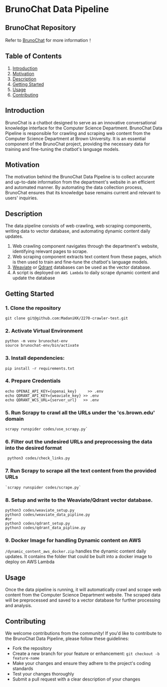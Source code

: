 # BrunoChat Data Pipeline

## BrunoChat Repository
Refer to [BrunoChat](https://github.com/aetherrine/BrunoChat) for more information！

## Table of Contents
1. [Introduction](#introduction)
2. [Motivation](#motivation)
3. [Description](#description)
4. [Getting Started](#getting-started)
5. [Usage](#usage)
6. [Contributing](#contributing)

## Introduction

BrunoChat is a chatbot designed to serve as an innovative conversational knowledge interface for the Computer Science Department. BrunoChat Data Pipeline is responsible for crawling and scraping web content from the Computer Science Department at Brown University. It is an essential component of the BrunoChat project, providing the necessary data for training and fine-tuning the chatbot's language models.

## Motivation

The motivation behind the BrunoChat Data Pipeline is to collect accurate and up-to-date information from the department's website in an efficient and automated manner. By automating the data collection process, BrunoChat ensures that its knowledge base remains current and relevant to users' inquiries.

## Description

The data pipeline consists of web crawling, web scraping components, writing data to vector database, and automating dynamic content daily updates. 
1. Web crawling component navigates through the department's website, identifying relevant pages to scrape.
2. Web scraping component extracts text content from these pages, which is then used to train and fine-tune the chatbot's language models.
3. [Weaviate](https://weaviate.io/) or [Qdrant](https://qdrant.tech/) databases can be used as the vector database.
4. A script is deployed on `AWS Lambda` to daily scrape dynamic content and update the database

## Getting Started
### 1. Clone the repository
```shell
git clone git@github.com:MadaniKK/2270-crawler-test.git
```
### 2. Activate Virtual Environment
```shell
python -m venv brunochat-env
source brunochat-env/bin/activate
```
### 3. Install dependencies: 
```shell
pip install -r requirements.txt
```
### 4. Prepare Credentials
```shell
echo OPENAI_API_KEY={openai_key}     >> .env
echo QDRANT_API_KEY={weaviate_key} >> .env
echo QDRANT_WCS_URL={server_url}   >> .env
```
### 5. Run Scrapy to crawl all the URLs under the 'cs.brown.edu' domain
```shell
scrapy runspider codes/use_scrapy.py`
```
### 6. Filter out the undesired URLs and preprocessing the data into the desired format
```shell
 python3 codes/check_links.py
```
### 7. Run Scrapy to scrape all the text content from the provided URLs
```shell
`scrapy runspider codes/scrape.py`
```
### 8. Setup and write to the Weaviate/Qdrant vector database.
```shell
python3 codes/weaviate_setup.py
python3 codes/weaviate_data_pipline.py
#or
python3 codes/qdrant_setup.py
python3 codes/qdrant_data_pipline.py
```
### 9. Docker Image for handling Dynamic content on AWS
 `/dynamic_content_aws_docker.zip` handles the dynamic content daily updates. It contains the folder that could be built into a docker image to deploy on AWS Lambda


## Usage

Once the data pipeline is running, it will automatically crawl and scrape web content from the Computer Science Department website. The scraped data will be preprocessed and saved to a vector database for further processing and analysis.

## Contributing

We welcome contributions from the community! If you'd like to contribute to the BrunoChat Data Pipeline, please follow these guidelines:
- Fork the repository
- Create a new branch for your feature or enhancement: `git checkout -b feature-name`
- Make your changes and ensure they adhere to the project's coding standards
- Test your changes thoroughly
- Submit a pull request with a clear description of your changes

